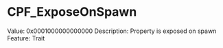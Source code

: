 # CPF_ExposeOnSpawn

Value: 0x0001000000000000
Description: Property is exposed on spawn
Feature: Trait